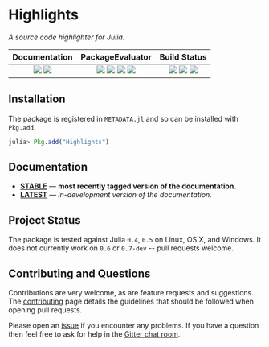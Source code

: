 # Highlights

*A source code highlighter for Julia.*

| **Documentation**                                                               | **PackageEvaluator**                                                                            | **Build Status**                                                                                |
|:-------------------------------------------------------------------------------:|:-----------------------------------------------------------------------------------------------:|:-----------------------------------------------------------------------------------------------:|
| [![][docs-stable-img]][docs-stable-url] [![][docs-latest-img]][docs-latest-url] | [![][pkg-0.4-img]][pkg-0.4-url] [![][pkg-0.5-img]][pkg-0.5-url] [![][pkg-0.6-img]][pkg-0.6-url] [![][pkg-0.7-img]][pkg-0.7-url] | [![][travis-img]][travis-url] [![][appveyor-img]][appveyor-url] [![][codecov-img]][codecov-url] |


## Installation

The package is registered in `METADATA.jl` and so can be installed with `Pkg.add`.

```julia
julia> Pkg.add("Highlights")
```

## Documentation

- [**STABLE**][docs-stable-url] &mdash; **most recently tagged version of the documentation.**
- [**LATEST**][docs-latest-url] &mdash; *in-development version of the documentation.*

## Project Status

The package is tested against Julia `0.4`, `0.5` on Linux, OS X, and Windows.
It does not currently work on `0.6` or `0.7-dev` -- pull requests welcome.

## Contributing and Questions

Contributions are very welcome, as are feature requests and suggestions. The
[contributing][contrib-url] page details the guidelines that should be followed when opening
pull requests.

Please open an [issue][issues-url] if you encounter any problems. If you have a question
then feel free to ask for help in the [Gitter chat room][gitter-url].

[gitter-url]: https://gitter.im/juliadocs/users

[contrib-url]: https://juliadocs.github.io/Documenter.jl/latest/man/contributing/

[docs-latest-img]: https://img.shields.io/badge/docs-latest-blue.svg
[docs-latest-url]: https://juliadocs.github.io/Highlights.jl/latest

[docs-stable-img]: https://img.shields.io/badge/docs-stable-blue.svg
[docs-stable-url]: https://juliadocs.github.io/Highlights.jl/stable

[travis-img]: https://travis-ci.org/JuliaDocs/Highlights.jl.svg?branch=master
[travis-url]: https://travis-ci.org/JuliaDocs/Highlights.jl

[appveyor-img]: https://ci.appveyor.com/api/projects/status/qnphq3a8eph3o979/branch/master?svg=true
[appveyor-url]: https://ci.appveyor.com/project/MichaelHatherly/highlights-jl/branch/master

[codecov-img]: https://codecov.io/gh/JuliaDocs/Highlights.jl/branch/master/graph/badge.svg
[codecov-url]: https://codecov.io/gh/JuliaDocs/Highlights.jl

[issues-url]: https://github.com/JuliaDocs/Highlights.jl/issues

[pkg-0.4-img]: http://pkg.julialang.org/badges/Highlights_0.4.svg
[pkg-0.4-url]: http://pkg.julialang.org/?pkg=Highlights&ver=0.4
[pkg-0.5-img]: http://pkg.julialang.org/badges/Highlights_0.5.svg
[pkg-0.5-url]: http://pkg.julialang.org/?pkg=Highlights&ver=0.5
[pkg-0.6-img]: http://pkg.julialang.org/badges/Highlights_0.6.svg
[pkg-0.6-url]: http://pkg.julialang.org/?pkg=Highlights&ver=0.6
[pkg-0.7-img]: http://pkg.julialang.org/badges/Highlights_0.7.svg
[pkg-0.7-url]: http://pkg.julialang.org/?pkg=Highlights&ver=0.7
